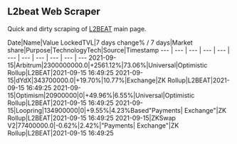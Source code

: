 ## L2beat Web Scraper 


Quick and dirty scraping of [L2BEAT](https://l2beat.com/) main page.

Date|Name|Value LockedTVL|7 days change% / 7 days|Market share|Purpose|TechnologyTech|Source|Timestamp
--- | --- | --- | --- | --- | --- | --- | --- | --- | --- | ---
2021-09-15|Arbitrum|2300000000.0|+2561.12%|73.06%|Universal|Optimistic Rollup|L2BEAT|2021-09-15 16:49:25
2021-09-15|dYdX|343700000.0|+19.70%|10.77%|Exchange|ZK Rollup|L2BEAT|2021-09-15 16:49:25
2021-09-15|Optimism|20900000|0|+49.96%|6.55%|Universal|Optimistic Rollup|L2BEAT|2021-09-15 16:49:25
2021-09-15|Loopring|134900000|0|+9.55%|4.23%Based"Payments| Exchange"|ZK Rollup|L2BEAT|2021-09-15 16:49:25
2021-09-15|ZKSwap V2|77400000.0|-0.62%|2.42%|"Payments| Exchange"|ZK Rollup|L2BEAT|2021-09-15 16:49:25

